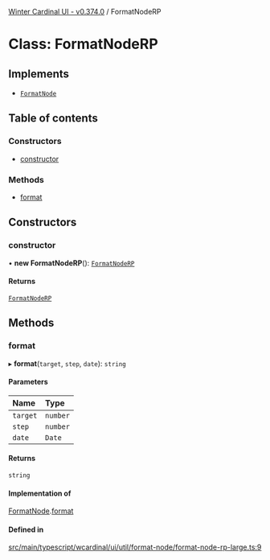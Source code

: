 [Winter Cardinal UI - v0.374.0](../index.md) / FormatNodeRP

# Class: FormatNodeRP

## Implements

- [`FormatNode`](../interfaces/FormatNode.md)

## Table of contents

### Constructors

- [constructor](FormatNodeRP.md#constructor)

### Methods

- [format](FormatNodeRP.md#format)

## Constructors

### constructor

• **new FormatNodeRP**(): [`FormatNodeRP`](FormatNodeRP.md)

#### Returns

[`FormatNodeRP`](FormatNodeRP.md)

## Methods

### format

▸ **format**(`target`, `step`, `date`): `string`

#### Parameters

| Name | Type |
| :------ | :------ |
| `target` | `number` |
| `step` | `number` |
| `date` | `Date` |

#### Returns

`string`

#### Implementation of

[FormatNode](../interfaces/FormatNode.md).[format](../interfaces/FormatNode.md#format)

#### Defined in

[src/main/typescript/wcardinal/ui/util/format-node/format-node-rp-large.ts:9](https://github.com/winter-cardinal/winter-cardinal-ui/blob/v0.310.1/src/main/typescript/wcardinal/ui/util/format-node/format-node-rp-large.ts#L9)
